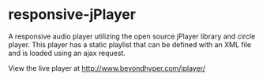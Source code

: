 responsive-jPlayer
==================

A responsive audio player utilizing the open source jPlayer library and circle player. This player has a static playlist that can be defined with an XML file and is loaded using an ajax request.

View the live player at <a href="http://www.beyondhyper.com/jplayer/">http://www.beyondhyper.com/jplayer/</a>

